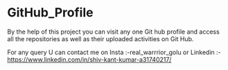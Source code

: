 # GitHub_Profile
By the help of this project you can visit any one Git hub profile and access all the repositories as well as their uploaded activities on Git Hub.

For any query U can contact me on Insta :-real_warrrior_golu
or 
Linkedin :-https://www.linkedin.com/in/shiv-kant-kumar-a31740217/
